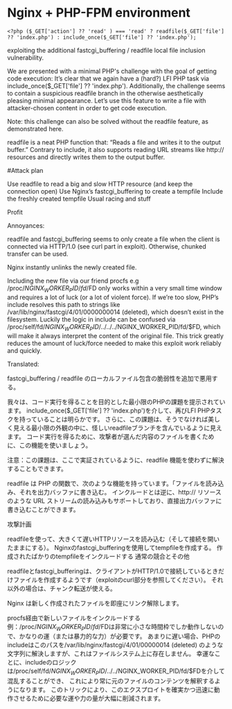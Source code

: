 # Nginx + PHP-FPM environment 

```
<?php ($_GET['action'] ?? 'read' ) === 'read' ? readfile($_GET['file'] ?? 'index.php') : include_once($_GET['file'] ?? 'index.php');
```

exploiting the additional fastcgi_buffering / readfile local file inclusion vulnerability.

We are presented with a minimal PHP's challenge with the goal of getting code execution:
It’s clear that we again have a (hard?) LFI PHP task via include_once($_GET['file'] ?? 'index.php').
Additionally, the challenge seems to contain a suspicious readfile branch in the otherwise aesthetically pleasing minimal appearance.
Let’s use this feature to write a file with attacker-chosen content in order to get code execution.

Note: this challenge can also be solved without the readfile feature, as demonstrated here.

readfile is a neat PHP function that: “Reads a file and writes it to the output buffer.”
Contrary to include, it also supports reading URL streams like http:// resources and directly writes them to the output buffer.

#Attack plan

Use readfile to read a big and slow HTTP resource (and keep the connection open)
Use Nginx’s fastcgi_buffering to create a tempfile
Include the freshly created tempfile
Usual racing and stuff
    
Profit

Annoyances:

readfile and fastcgi_buffering seems to only create a file when the client is connected via HTTP/1.0 (see curl part in exploit). 
Otherwise, chunked transfer can be used.

Nginx instantly unlinks the newly created file.

Including the new file via our friend procfs 
e.g /proc/$NGINX_WORKER_PID/fd/$FD only works within a very small time window and requires a lot of luck (or a lot of violent force). 
If we’re too slow, PHP’s include resolves this path to strings like /var/lib/nginx/fastcgi/4/01/0000000014 (deleted), 
which doesn’t exist in the filesystem. Luckily the logic in include can be confused via /proc/self/fd/$NGINX_WORKER_PID/../../../$NGINX_WORKER_PID/fd/$FD,
which will make it always interpret the content of the original file. 
This trick greatly reduces the amount of luck/force needed to make this exploit work reliably and quickly.

Translated:

fastcgi_buffering / readfile のローカルファイル包含の脆弱性を追加で悪用する。

我々は、コード実行を得ることを目的とした最小限のPHPの課題を提示されています。
include_once($_GET['file'] ?? 'index.php')を介して、再びLFI PHPタスクを持っていることは明らかです。
さらに、この課題は、そうでなければ美しく見える最小限の外観の中に、怪しいreadfileブランチを含んでいるように見えます。
コード実行を得るために、攻撃者が選んだ内容のファイルを書くために、この機能を使いましょう。

注意：この課題は、ここで実証されているように、readfile 機能を使わずに解決することもできます。

readfile は PHP の関数で、次のような機能を持っています。「ファイルを読み込み、それを出力バッファに書き込む。
インクルードとは逆に、http:// リソースのような URL ストリームの読み込みもサポートしており、直接出力バッファに書き込むことができます。

攻撃計画

readfileを使って、大きくて遅いHTTPリソースを読み込む（そして接続を開いたままにする）。
Nginxのfastcgi_bufferingを使用してtempfileを作成する。
作成されたばかりのtempfileをインクルードする
通常の競合とその他
    


readfileとfastcgi_bufferingは、クライアントがHTTP/1.0で接続しているときだけファイルを作成するようです（exploitのcurl部分を参照してください）。
それ以外の場合は、チャンク転送が使える。

Nginx は新しく作成されたファイルを即座にリンク解除します。

procfs経由で新しいファイルをインクルードする 
例：/proc/$NGINX_WORKER_PID/fd/$FDは非常に小さな時間枠でしか動作しないので、かなりの運（または暴力的な力）が必要です。
あまりに遅い場合、PHPのincludeはこのパスを/var/lib/nginx/fastcgi/4/01/00000014 (deleted) のような文字列に解決しますが、これはファイルシステム上に存在しません。
幸運なことに、includeのロジックは/proc/self/fd/$NGINX_WORKER_PID/../../$NGINX_WORKER_PID/fd/$FDを介して混乱することができ、
これにより常に元のファイルのコンテンツを解釈するようになります。
このトリックにより、このエクスプロイトを確実かつ迅速に動作させるために必要な運や力の量が大幅に削減されます。

